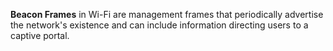 **Beacon Frames** in Wi-Fi are management frames that periodically advertise the network's existence and can include information directing users to a captive portal.
